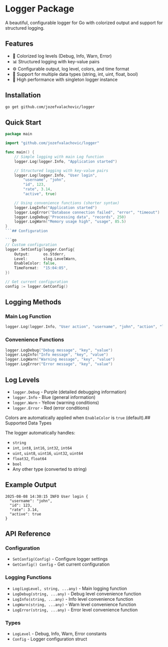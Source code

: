 # Logger Package

A beautiful, configurable logger for Go with colorized output and support for structured logging.

## Features

- 🌈 Colorized log levels (Debug, Info, Warn, Error)
- 📊 Structured logging with key-value pairs
- ⚙️ Configurable output, log level, colors, and time format
- 🎯 Support for multiple data types (string, int, uint, float, bool)
- 🚀 High performance with singleton logger instance

## Installation

```bash
go get github.com/jozefvalachovic/logger
```

## Quick Start

````go
package main

import "github.com/jozefvalachovic/logger"

func main() {
    // Simple logging with main Log function
    logger.Log(logger.Info, "Application started")

    // Structured logging with key-value pairs
    logger.Log(logger.Info, "User login",
        "username", "john",
        "id", 123,
        "rate", 3.14,
        "active", true)

    // Using convenience functions (shorter syntax)
    logger.LogInfo("Application started")
    logger.LogError("Database connection failed", "error", "timeout")
    logger.LogDebug("Processing data", "records", 250)
    logger.LogWarn("Memory usage high", "usage", 85.5)
}
```## Configuration

```go
// Custom configuration
logger.SetConfig(logger.Config{
    Output:      os.Stderr,
    Level:       slog.LevelWarn,
    EnableColor: false,
    TimeFormat:  "15:04:05",
})

// Get current configuration
config := logger.GetConfig()
````

## Logging Methods

### Main Log Function

```go
logger.Log(logger.Info, "User action", "username", "john", "action", "login")
```

### Convenience Functions

```go
logger.LogDebug("Debug message", "key", "value")
logger.LogInfo("Info message", "key", "value")
logger.LogWarn("Warning message", "key", "value")
logger.LogError("Error message", "key", "value")
```

## Log Levels

- `logger.Debug` - Purple (detailed debugging information)
- `logger.Info` - Blue (general information)
- `logger.Warn` - Yellow (warning conditions)
- `logger.Error` - Red (error conditions)

Colors are automatically applied when `EnableColor` is `true` (default).## Supported Data Types

The logger automatically handles:

- `string`
- `int`, `int8`, `int16`, `int32`, `int64`
- `uint`, `uint8`, `uint16`, `uint32`, `uint64`
- `float32`, `float64`
- `bool`
- Any other type (converted to string)

## Example Output

```
2025-08-08 14:30:15 INFO User login {
  "username": "john",
  "id": 123,
  "rate": 3.14,
  "active": true
}
```

## API Reference

### Configuration

- `SetConfig(Config)` - Configure logger settings
- `GetConfig() Config` - Get current configuration

### Logging Functions

- `Log(LogLevel, string, ...any)` - Main logging function
- `LogDebug(string, ...any)` - Debug level convenience function
- `LogInfo(string, ...any)` - Info level convenience function
- `LogWarn(string, ...any)` - Warn level convenience function
- `LogError(string, ...any)` - Error level convenience function

### Types

- `LogLevel` - Debug, Info, Warn, Error constants
- `Config` - Logger configuration struct

